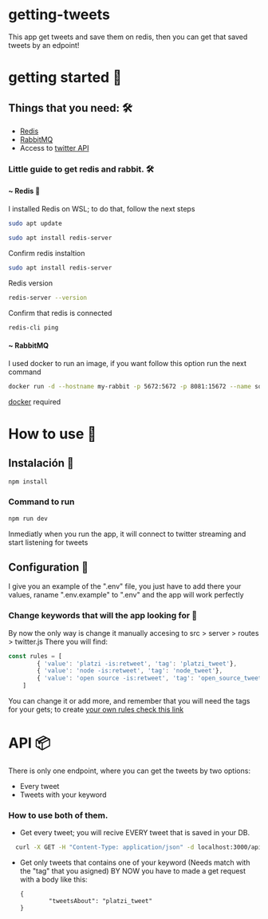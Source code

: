 # getting-tweets
This app get tweets and save them on redis, then you can get that saved tweets by an edpoint!

# getting started 🚀
## Things that you need: 🛠️
 * [Redis](https://redis.io/)
 * [RabbitMQ](https://www.rabbitmq.com/)
 * Access to [twitter API](https://developer.twitter.com/en/apply/user.html)
### Little guide to get redis and rabbit. 🛠️
#### ~ Redis 📌
I installed Redis on WSL; to do that, follow the next steps


```bash 
sudo apt update
```
```bash 
sudo apt install redis-server
```
Confirm redis instaltion 
```bash
sudo apt install redis-server 
```
Redis version
```bash
redis-server --version
```
Confirm that redis is connected
```bash
redis-cli ping
```
#### ~ RabbitMQ
I used docker to run an image, if you want follow this option run the next command
```bash
docker run -d --hostname my-rabbit -p 5672:5672 -p 8081:15672 --name some-rabbit rabbitmq:3-management
```
[docker](https://www.docker.com/) required

# How to use 📝

## Instalación 🔧
```bash
npm install
```
### Command to run
```bash
npm run dev
```
Inmediatly when you run the app, it will connect to twitter streaming and start listening for tweets

## Configuration 🔧
I give you an example of the ".env" file, you just have to add there your values, raname ".env.example" to ".env" and the app will work perfectly

###   Change keywords that will the app looking for 🔗
By now the only way is change it manually accesing to src > server > routes > twitter.js 
There you will find:
```javascript
const rules = [
        { 'value': 'platzi -is:retweet', 'tag': 'platzi_tweet'},
        { 'value': 'node -is:retweet', 'tag': 'node_tweet'},
        { 'value': 'open source -is:retweet', 'tag': 'open_source_tweet'}
    ]
```
You can change it or add more, and remember that you will need the tags for your gets; to create [your own rules check this link](https://developer.twitter.com/en/docs/twitter-api/tweets/filtered-stream/integrate/build-a-rule)

# API 📦
There is only one endpoint, where you can get the tweets by two options:
  - Every tweet
  - Tweets with your keyword
  ### How to use both of them.
  - Get every tweet; you will recive EVERY tweet that is saved in your DB.
  ```bash
    curl -X GET -H "Content-Type: application/json" -d localhost:3000/api/
  ```
  - Get only tweets that contains one of your keyword (Needs match with the "tag" that you asigned) BY NOW you have to made a get request with a body like this:
  
    ```
    {
            "tweetsAbout": "platzi_tweet"
    }
    ```
